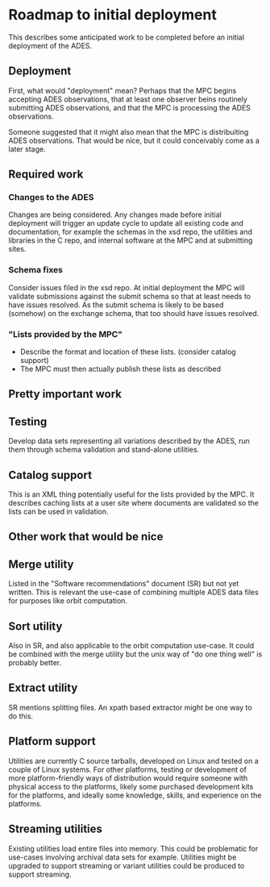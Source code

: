 # Roadmap to initial deployment

This describes some anticipated work to be completed before an initial deployment of the ADES.

## Deployment

First, what would "deployment" mean?  Perhaps that the MPC begins accepting ADES observations, that at least one observer beins routinely submitting ADES observations, and that the MPC is processing the ADES observations.

Someone suggested that it might also mean that the MPC is distribuiting ADES observations.  That would be nice, but it could conceivably come as a later stage.

## Required work

### Changes to the ADES
Changes are being considered.  Any changes made before initial deployment will trigger an update cycle to update all existing code and documentation, for example the schemas in the xsd repo, the utilities and libraries in the C repo, and internal software at the MPC and at submitting sites.

### Schema fixes
Consider issues filed in the xsd repo.  At initial deployment the MPC will validate submissions against the submit schema so that at least needs to have issues resolved.  As the submit schema is likely to be based (somehow) on the exchange schema, that too should have issues resolved.

### "Lists provided by the MPC"
* Describe the format and location of these lists.  (consider catalog support)
* The MPC must then actually publish these lists as described

## Pretty important work

## Testing
Develop data sets representing all variations described by the ADES, run them through schema validation and stand-alone utilities.

## Catalog support
This is an XML thing potentially useful for the lists provided by the MPC.  It describes caching lists at a user site where documents are validated so the lists can be used in validation.

## Other work that would be nice

## Merge utility
Listed in the "Software recommendations" document (SR) but not yet written.  This is relevant the use-case of combining multiple ADES data files for purposes like orbit computation.

## Sort utility
Also in SR, and also applicable to the orbit computation use-case.  It could be combined with the merge utility but the unix way of "do one thing well" is probably better.

## Extract utility
SR mentions splitting files.  An xpath based extractor might be one way to do this.

## Platform support
Utilities are currently C source tarballs, developed on Linux and tested on a couple of Linux systems.  For other platforms, testing or development of more platform-friendly ways of distribution would require someone with physical access to the platforms, likely some purchased development kits for the platforms, and ideally some knowledge, skills, and experience on the platforms.

## Streaming utilities
Existing utilities load entire files into memory.  This could be problematic for use-cases involving archival data sets for example.  Utilities might be upgraded to support streaming or variant utilities could be produced to support streaming.
